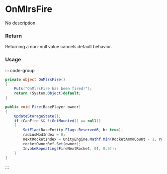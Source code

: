 <Badge type="danger" text="Carbon Compatible"/><Badge type="warning" text="Oxide Compatible"/>
# OnMlrsFire
No description.
### Return
Returning a non-null value cancels default behavior.

### Usage
::: code-group
```csharp [Example]
private object OnMlrsFire()
{
	Puts("OnMlrsFire has been fired!");
	return (System.Object)default;
}
```
```csharp [Source — Assembly-CSharp @ MLRS]
public void Fire(BasePlayer owner)
{
	UpdateStorageState();
	if (CanFire && !(GetMounted() == null))
	{
		SetFlag(BaseEntity.Flags.Reserved6, b: true);
		radiusModIndex = 0;
		nextRocketIndex = UnityEngine.Mathf.Min(RocketAmmoCount - 1, rocketTubes.Length - 1);
		rocketOwnerRef.Set(owner);
		InvokeRepeating(FireNextRocket, 0f, 0.5f);
	}
}

```
:::
